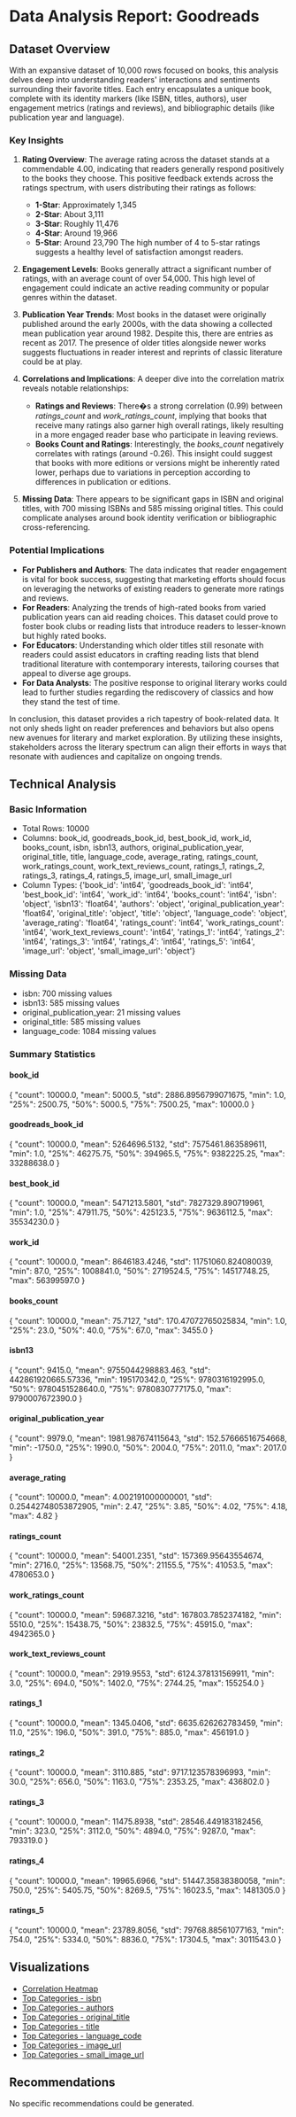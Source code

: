 # Data Analysis Report: Goodreads

## Dataset Overview
With an expansive dataset of 10,000 rows focused on books, this analysis delves deep into understanding readers' interactions and sentiments surrounding their favorite titles. Each entry encapsulates a unique book, complete with its identity markers (like ISBN, titles, authors), user engagement metrics (ratings and reviews), and bibliographic details (like publication year and language).

### Key Insights

1. **Rating Overview**: The average rating across the dataset stands at a commendable 4.00, indicating that readers generally respond positively to the books they choose. This positive feedback extends across the ratings spectrum, with users distributing their ratings as follows:
   - **1-Star**: Approximately 1,345
   - **2-Star**: About 3,111
   - **3-Star**: Roughly 11,476
   - **4-Star**: Around 19,966
   - **5-Star**: Around 23,790
   The high number of 4 to 5-star ratings suggests a healthy level of satisfaction amongst readers.

2. **Engagement Levels**: Books generally attract a significant number of ratings, with an average count of over 54,000. This high level of engagement could indicate an active reading community or popular genres within the dataset.

3. **Publication Year Trends**: Most books in the dataset were originally published around the early 2000s, with the data showing a collected mean publication year around 1982. Despite this, there are entries as recent as 2017. The presence of older titles alongside newer works suggests fluctuations in reader interest and reprints of classic literature could be at play.

4. **Correlations and Implications**: A deeper dive into the correlation matrix reveals notable relationships:
   - **Ratings and Reviews**: There�s a strong correlation (0.99) between *ratings_count* and *work_ratings_count*, implying that books that receive many ratings also garner high overall ratings, likely resulting in a more engaged reader base who participate in leaving reviews.
   - **Books Count and Ratings**: Interestingly, the *books_count* negatively correlates with ratings (around -0.26). This insight could suggest that books with more editions or versions might be inherently rated lower, perhaps due to variations in perception according to differences in publication or editions.

5. **Missing Data**: There appears to be significant gaps in ISBN and original titles, with 700 missing ISBNs and 585 missing original titles. This could complicate analyses around book identity verification or bibliographic cross-referencing.

### Potential Implications

- **For Publishers and Authors**: The data indicates that reader engagement is vital for book success, suggesting that marketing efforts should focus on leveraging the networks of existing readers to generate more ratings and reviews.
- **For Readers**: Analyzing the trends of high-rated books from varied publication years can aid reading choices. This dataset could prove to foster book clubs or reading lists that introduce readers to lesser-known but highly rated books.
- **For Educators**: Understanding which older titles still resonate with readers could assist educators in crafting reading lists that blend traditional literature with contemporary interests, tailoring courses that appeal to diverse age groups.
- **For Data Analysts**: The positive response to original literary works could lead to further studies regarding the rediscovery of classics and how they stand the test of time. 

In conclusion, this dataset provides a rich tapestry of book-related data. It not only sheds light on reader preferences and behaviors but also opens new avenues for literary and market exploration. By utilizing these insights, stakeholders across the literary spectrum can align their efforts in ways that resonate with audiences and capitalize on ongoing trends.

## Technical Analysis

### Basic Information
- Total Rows: 10000
- Columns: book_id, goodreads_book_id, best_book_id, work_id, books_count, isbn, isbn13, authors, original_publication_year, original_title, title, language_code, average_rating, ratings_count, work_ratings_count, work_text_reviews_count, ratings_1, ratings_2, ratings_3, ratings_4, ratings_5, image_url, small_image_url
- Column Types: {'book_id': 'int64', 'goodreads_book_id': 'int64', 'best_book_id': 'int64', 'work_id': 'int64', 'books_count': 'int64', 'isbn': 'object', 'isbn13': 'float64', 'authors': 'object', 'original_publication_year': 'float64', 'original_title': 'object', 'title': 'object', 'language_code': 'object', 'average_rating': 'float64', 'ratings_count': 'int64', 'work_ratings_count': 'int64', 'work_text_reviews_count': 'int64', 'ratings_1': 'int64', 'ratings_2': 'int64', 'ratings_3': 'int64', 'ratings_4': 'int64', 'ratings_5': 'int64', 'image_url': 'object', 'small_image_url': 'object'}

### Missing Data
- isbn: 700 missing values
- isbn13: 585 missing values
- original_publication_year: 21 missing values
- original_title: 585 missing values
- language_code: 1084 missing values

### Summary Statistics
#### book_id
{
  "count": 10000.0,
  "mean": 5000.5,
  "std": 2886.8956799071675,
  "min": 1.0,
  "25%": 2500.75,
  "50%": 5000.5,
  "75%": 7500.25,
  "max": 10000.0
}
#### goodreads_book_id
{
  "count": 10000.0,
  "mean": 5264696.5132,
  "std": 7575461.863589611,
  "min": 1.0,
  "25%": 46275.75,
  "50%": 394965.5,
  "75%": 9382225.25,
  "max": 33288638.0
}
#### best_book_id
{
  "count": 10000.0,
  "mean": 5471213.5801,
  "std": 7827329.890719961,
  "min": 1.0,
  "25%": 47911.75,
  "50%": 425123.5,
  "75%": 9636112.5,
  "max": 35534230.0
}
#### work_id
{
  "count": 10000.0,
  "mean": 8646183.4246,
  "std": 11751060.824080039,
  "min": 87.0,
  "25%": 1008841.0,
  "50%": 2719524.5,
  "75%": 14517748.25,
  "max": 56399597.0
}
#### books_count
{
  "count": 10000.0,
  "mean": 75.7127,
  "std": 170.47072765025834,
  "min": 1.0,
  "25%": 23.0,
  "50%": 40.0,
  "75%": 67.0,
  "max": 3455.0
}
#### isbn13
{
  "count": 9415.0,
  "mean": 9755044298883.463,
  "std": 442861920665.57336,
  "min": 195170342.0,
  "25%": 9780316192995.0,
  "50%": 9780451528640.0,
  "75%": 9780830777175.0,
  "max": 9790007672390.0
}
#### original_publication_year
{
  "count": 9979.0,
  "mean": 1981.987674115643,
  "std": 152.57666516754668,
  "min": -1750.0,
  "25%": 1990.0,
  "50%": 2004.0,
  "75%": 2011.0,
  "max": 2017.0
}
#### average_rating
{
  "count": 10000.0,
  "mean": 4.002191000000001,
  "std": 0.25442748053872905,
  "min": 2.47,
  "25%": 3.85,
  "50%": 4.02,
  "75%": 4.18,
  "max": 4.82
}
#### ratings_count
{
  "count": 10000.0,
  "mean": 54001.2351,
  "std": 157369.95643554674,
  "min": 2716.0,
  "25%": 13568.75,
  "50%": 21155.5,
  "75%": 41053.5,
  "max": 4780653.0
}
#### work_ratings_count
{
  "count": 10000.0,
  "mean": 59687.3216,
  "std": 167803.7852374182,
  "min": 5510.0,
  "25%": 15438.75,
  "50%": 23832.5,
  "75%": 45915.0,
  "max": 4942365.0
}
#### work_text_reviews_count
{
  "count": 10000.0,
  "mean": 2919.9553,
  "std": 6124.378131569911,
  "min": 3.0,
  "25%": 694.0,
  "50%": 1402.0,
  "75%": 2744.25,
  "max": 155254.0
}
#### ratings_1
{
  "count": 10000.0,
  "mean": 1345.0406,
  "std": 6635.626262783459,
  "min": 11.0,
  "25%": 196.0,
  "50%": 391.0,
  "75%": 885.0,
  "max": 456191.0
}
#### ratings_2
{
  "count": 10000.0,
  "mean": 3110.885,
  "std": 9717.123578396993,
  "min": 30.0,
  "25%": 656.0,
  "50%": 1163.0,
  "75%": 2353.25,
  "max": 436802.0
}
#### ratings_3
{
  "count": 10000.0,
  "mean": 11475.8938,
  "std": 28546.449183182456,
  "min": 323.0,
  "25%": 3112.0,
  "50%": 4894.0,
  "75%": 9287.0,
  "max": 793319.0
}
#### ratings_4
{
  "count": 10000.0,
  "mean": 19965.6966,
  "std": 51447.35838380058,
  "min": 750.0,
  "25%": 5405.75,
  "50%": 8269.5,
  "75%": 16023.5,
  "max": 1481305.0
}
#### ratings_5
{
  "count": 10000.0,
  "mean": 23789.8056,
  "std": 79768.88561077163,
  "min": 754.0,
  "25%": 5334.0,
  "50%": 8836.0,
  "75%": 17304.5,
  "max": 3011543.0
}

## Visualizations
- [Correlation Heatmap](correlation_heatmap.png)
- [Top Categories - isbn](isbn_top_categories.png)
- [Top Categories - authors](authors_top_categories.png)
- [Top Categories - original_title](original_title_top_categories.png)
- [Top Categories - title](title_top_categories.png)
- [Top Categories - language_code](language_code_top_categories.png)
- [Top Categories - image_url](image_url_top_categories.png)
- [Top Categories - small_image_url](small_image_url_top_categories.png)

## Recommendations
No specific recommendations could be generated.
